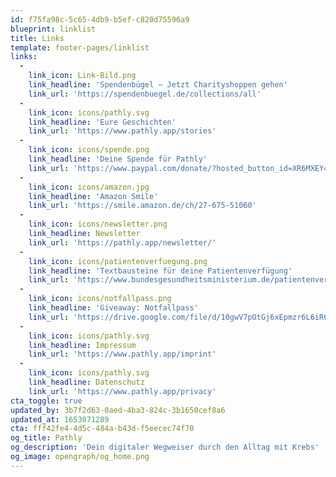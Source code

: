 ```yaml
---
id: f75fa98c-5c65-4db9-b5ef-c820d75596a9
blueprint: linklist
title: Links
template: footer-pages/linklist
links:
  -
    link_icon: Link-Bild.png
    link_headline: 'Spendenbügel – Jetzt Charityshoppen gehen'
    link_url: 'https://spendenbuegel.de/collections/all'
  -
    link_icon: icons/pathly.svg
    link_headline: 'Eure Geschichten'
    link_url: 'https://www.pathly.app/stories'
  -
    link_icon: icons/spende.png
    link_headline: 'Deine Spende für Pathly'
    link_url: 'https://www.paypal.com/donate/?hosted_button_id=XR6MXEY4F6WHQ'
  -
    link_icon: icons/amazon.jpg
    link_headline: 'Amazon Smile'
    link_url: 'https://smile.amazon.de/ch/27-675-51060'
  -
    link_icon: icons/newsletter.png
    link_headline: Newsletter
    link_url: 'https://pathly.app/newsletter/'
  -
    link_icon: icons/patientenverfuegung.png
    link_headline: 'Textbausteine für deine Patientenverfügung'
    link_url: 'https://www.bundesgesundheitsministerium.de/patientenverfuegung.html'
  -
    link_icon: icons/notfallpass.png
    link_headline: 'Giveaway: Notfallpass'
    link_url: 'https://drive.google.com/file/d/10gwV7pOtGj6xEpmzr6L6iR6mLxMqxzPd/view'
  -
    link_icon: icons/pathly.svg
    link_headline: Impressum
    link_url: 'https://www.pathly.app/imprint'
  -
    link_icon: icons/pathly.svg
    link_headline: Datenschutz
    link_url: 'https://www.pathly.app/privacy'
cta_toggle: true
updated_by: 3b7f2d63-0aed-4ba3-824c-3b1650cef8a6
updated_at: 1653071289
cta: fff42fe4-4d5c-484a-b43d-f5eecec74f70
og_title: Pathly
og_description: 'Dein digitaler Wegweiser durch den Alltag mit Krebs'
og_image: opengraph/og_home.png
---
```

